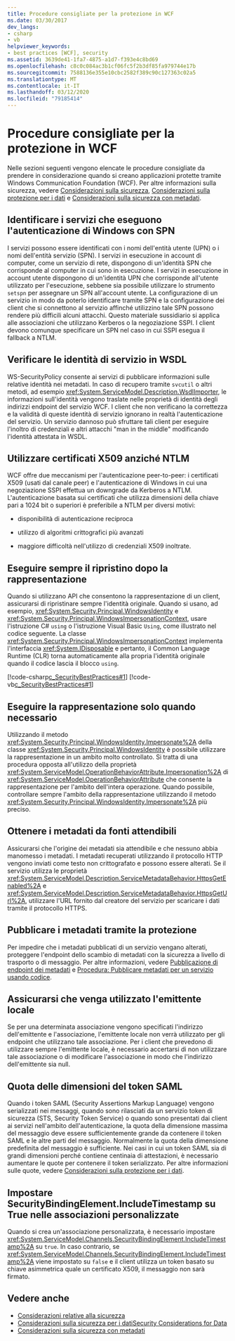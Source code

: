 ```yaml
---
title: Procedure consigliate per la protezione in WCF
ms.date: 03/30/2017
dev_langs:
- csharp
- vb
helpviewer_keywords:
- best practices [WCF], security
ms.assetid: 3639de41-1fa7-4875-a1d7-f393e4c8bd69
ms.openlocfilehash: c8c0c084ac3b1cf06fc5f2b3df85fa979744e17b
ms.sourcegitcommit: 7588136e355e10cbc2582f389c90c127363c02a5
ms.translationtype: MT
ms.contentlocale: it-IT
ms.lasthandoff: 03/12/2020
ms.locfileid: "79185414"
---
```

# <a name="best-practices-for-security-in-wcf"></a>Procedure consigliate per la protezione in WCF
Nelle sezioni seguenti vengono elencate le procedure consigliate da prendere in considerazione quando si creano applicazioni protette tramite Windows Communication Foundation (WCF). Per altre informazioni sulla sicurezza, vedere [Considerazioni sulla sicurezza](../../../../docs/framework/wcf/feature-details/security-considerations-in-wcf.md), [Considerazioni sulla protezione per i dati](../../../../docs/framework/wcf/feature-details/security-considerations-for-data.md) e [Considerazioni sulla sicurezza con metadati](../../../../docs/framework/wcf/feature-details/security-considerations-with-metadata.md).  
  
## <a name="identify-services-performing-windows-authentication-with-spns"></a>Identificare i servizi che eseguono l'autenticazione di Windows con SPN  
 I servizi possono essere identificati con i nomi dell'entità utente (UPN) o i nomi dell'entità servizio (SPN). I servizi in esecuzione in account di computer, come un servizio di rete, dispongono di un'identità SPN che corrisponde al computer in cui sono in esecuzione. I servizi in esecuzione in account utente dispongono di un'identità UPN che corrisponde all'utente utilizzato per l'esecuzione, sebbene sia possibile utilizzare lo strumento `setspn` per assegnare un SPN all'account utente. La configurazione di un servizio in modo da poterlo identificare tramite SPN e la configurazione dei client che si connettono al servizio affinché utilizzino tale SPN possono rendere più difficili alcuni attacchi. Questo materiale sussidiario si applica alle associazioni che utilizzano Kerberos o la negoziazione SSPI.  I client devono comunque specificare un SPN nel caso in cui SSPI esegua il fallback a NTLM.  
  
## <a name="verify-service-identities-in-wsdl"></a>Verificare le identità di servizio in WSDL  
 WS-SecurityPolicy consente ai servizi di pubblicare informazioni sulle relative identità nei metadati. In caso di recupero tramite `svcutil` o altri metodi, ad esempio <xref:System.ServiceModel.Description.WsdlImporter>, le informazioni sull'identità vengono traslate nelle proprietà di identità degli indirizzi endpoint del servizio WCF. I client che non verificano la correttezza e la validità di queste identità di servizio ignorano in realtà l'autenticazione del servizio. Un servizio dannoso può sfruttare tali client per eseguire l'inoltro di credenziali e altri attacchi "man in the middle" modificando l'identità attestata in WSDL.  
  
## <a name="use-x509-certificates-instead-of-ntlm"></a>Utilizzare certificati X509 anziché NTLM  
 WCF offre due meccanismi per l'autenticazione peer-to-peer: i certificati X509 (usati dal canale peer) e l'autenticazione di Windows in cui una negoziazione SSPI effettua un downgrade da Kerberos a NTLM.  L'autenticazione basata sui certificati che utilizza dimensioni della chiave pari a 1024 bit o superiori è preferibile a NTLM per diversi motivi:  
  
- disponibilità di autenticazione reciproca  
  
- utilizzo di algoritmi crittografici più avanzati  
  
- maggiore difficoltà nell'utilizzo di credenziali X509 inoltrate.  

## <a name="always-revert-after-impersonation"></a>Eseguire sempre il ripristino dopo la rappresentazione  
 Quando si utilizzano API che consentono la rappresentazione di un client, assicurarsi di ripristinare sempre l'identità originale. Quando si usano, ad esempio, <xref:System.Security.Principal.WindowsIdentity> e <xref:System.Security.Principal.WindowsImpersonationContext>, usare l'istruzione C# `using` o l'istruzione Visual Basic `Using`, come illustrato nel codice seguente. La classe <xref:System.Security.Principal.WindowsImpersonationContext> implementa l'interfaccia <xref:System.IDisposable> e pertanto, il Common Language Runtime (CLR) torna automaticamente alla propria l'identità originale quando il codice lascia il blocco `using`.  
  
 [!code-csharp[c_SecurityBestPractices#1](../../../../samples/snippets/csharp/VS_Snippets_CFX/c_securitybestpractices/cs/source.cs#1)]
 [!code-vb[c_SecurityBestPractices#1](../../../../samples/snippets/visualbasic/VS_Snippets_CFX/c_securitybestpractices/vb/source.vb#1)]  
  
## <a name="impersonate-only-as-needed"></a>Eseguire la rappresentazione solo quando necessario  
 Utilizzando il metodo <xref:System.Security.Principal.WindowsIdentity.Impersonate%2A> della classe <xref:System.Security.Principal.WindowsIdentity> è possibile utilizzare la rappresentazione in un ambito molto controllato. Si tratta di una procedura opposta all'utilizzo della proprietà <xref:System.ServiceModel.OperationBehaviorAttribute.Impersonation%2A> di <xref:System.ServiceModel.OperationBehaviorAttribute> che consente la rappresentazione per l'ambito dell'intera operazione. Quando possibile, controllare sempre l'ambito della rappresentazione utilizzando il metodo <xref:System.Security.Principal.WindowsIdentity.Impersonate%2A> più preciso.  
  
## <a name="obtain-metadata-from-trusted-sources"></a>Ottenere i metadati da fonti attendibili  
 Assicurarsi che l'origine dei metadati sia attendibile e che nessuno abbia manomesso i metadati. I metadati recuperati utilizzando il protocollo HTTP vengono inviati come testo non crittografato e possono essere alterati. Se il servizio utilizza le proprietà <xref:System.ServiceModel.Description.ServiceMetadataBehavior.HttpsGetEnabled%2A> e <xref:System.ServiceModel.Description.ServiceMetadataBehavior.HttpsGetUrl%2A>, utilizzare l'URL fornito dal creatore del servizio per scaricare i dati tramite il protocollo HTTPS.  
  
## <a name="publish-metadata-using-security"></a>Pubblicare i metadati tramite la protezione  
 Per impedire che i metadati pubblicati di un servizio vengano alterati, proteggere l'endpoint dello scambio di metadati con la sicurezza a livello di trasporto o di messaggio. Per altre informazioni, vedere [Pubblicazione di endpoint dei metadati](../../../../docs/framework/wcf/publishing-metadata-endpoints.md) e [Procedura: Pubblicare metadati per un servizio usando codice](../../../../docs/framework/wcf/feature-details/how-to-publish-metadata-for-a-service-using-code.md).  
  
## <a name="ensure-use-of-local-issuer"></a>Assicurarsi che venga utilizzato l'emittente locale  
 Se per una determinata associazione vengono specificati l'indirizzo dell'emittente e l'associazione, l'emittente locale non verrà utilizzato per gli endpoint che utilizzano tale associazione. Per i client che prevedono di utilizzare sempre l'emittente locale, è necessario accertarsi di non utilizzare tale associazione o di modificare l'associazione in modo che l'indirizzo dell'emittente sia null.  
  
## <a name="saml-token-size-quotas"></a>Quota delle dimensioni del token SAML  
 Quando i token SAML (Security Assertions Markup Language) vengono serializzati nei messaggi, quando sono rilasciati da un servizio token di sicurezza (STS, Security Token Service) o quando sono presentati dai client ai servizi nell'ambito dell'autenticazione, la quota della dimensione massima del messaggio deve essere sufficientemente grande da contenere il token SAML e le altre parti del messaggio. Normalmente la quota della dimensione predefinita del messaggio è sufficiente. Nei casi in cui un token SAML sia di grandi dimensioni perché contiene centinaia di attestazioni, è necessario aumentare le quote per contenere il token serializzato. Per altre informazioni sulle quote, vedere [Considerazioni sulla protezione per i dati](../../../../docs/framework/wcf/feature-details/security-considerations-for-data.md).  
  
## <a name="set-securitybindingelementincludetimestamp-to-true-on-custom-bindings"></a>Impostare SecurityBindingElement.IncludeTimestamp su True nelle associazioni personalizzate  
 Quando si crea un'associazione personalizzata, è necessario impostare <xref:System.ServiceModel.Channels.SecurityBindingElement.IncludeTimestamp%2A> su `true`. In caso contrario, se <xref:System.ServiceModel.Channels.SecurityBindingElement.IncludeTimestamp%2A> viene impostato su `false` e il client utilizza un token basato su chiave asimmetrica quale un certificato X509, il messaggio non sarà firmato.  
  
## <a name="see-also"></a>Vedere anche

- [Considerazioni relative alla sicurezza](../../../../docs/framework/wcf/feature-details/security-considerations-in-wcf.md)
- [Considerazioni sulla sicurezza per i datiSecurity Considerations for Data](../../../../docs/framework/wcf/feature-details/security-considerations-for-data.md)
- [Considerazioni sulla sicurezza con metadati](../../../../docs/framework/wcf/feature-details/security-considerations-with-metadata.md)
